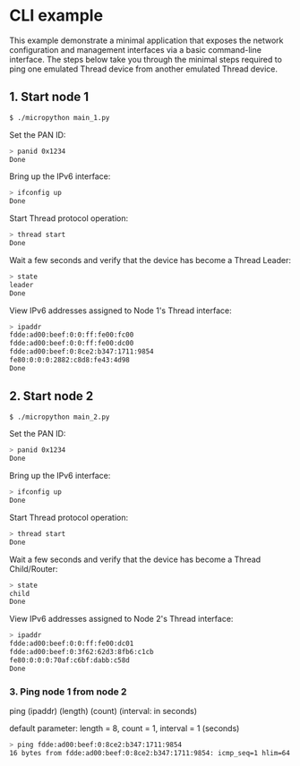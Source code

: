 # CLI example

This example demonstrate a minimal application that exposes the network
configuration and management interfaces via a basic command-line interface. The
steps below take you through the minimal steps required to ping one emulated
Thread device from another emulated Thread device.

## 1. Start node 1

```bash
$ ./micropython main_1.py
```

Set the PAN ID:

```bash
> panid 0x1234
Done
```

Bring up the IPv6 interface:

```bash
> ifconfig up
Done
```

Start Thread protocol operation:

```bash
> thread start
Done
```

Wait a few seconds and verify that the device has become a Thread Leader:

```bash
> state
leader
Done
```

View IPv6 addresses assigned to Node 1's Thread interface:

```bash
> ipaddr
fdde:ad00:beef:0:0:ff:fe00:fc00
fdde:ad00:beef:0:0:ff:fe00:dc00
fdde:ad00:beef:0:8ce2:b347:1711:9854
fe80:0:0:0:2882:c8d8:fe43:4d98
Done
```

## 2. Start node 2

```bash
$ ./micropython main_2.py
```

Set the PAN ID:

```bash
> panid 0x1234
Done
```

Bring up the IPv6 interface:

```bash
> ifconfig up
Done
```

Start Thread protocol operation:

```bash
> thread start
Done
```

Wait a few seconds and verify that the device has become a Thread Child/Router:

```bash
> state
child
Done
```

View IPv6 addresses assigned to Node 2's Thread interface:

```bash
> ipaddr
fdde:ad00:beef:0:0:ff:fe00:dc01
fdde:ad00:beef:0:3f62:62d3:8fb6:c1cb
fe80:0:0:0:70af:c6bf:dabb:c58d
Done
```

### 3. Ping node 1 from node 2

ping (ipaddr) (length) (count) (interval: in seconds) 

default parameter: length = 8, count = 1, interval = 1 (seconds)

```bash
> ping fdde:ad00:beef:0:8ce2:b347:1711:9854
16 bytes from fdde:ad00:beef:0:8ce2:b347:1711:9854: icmp_seq=1 hlim=64 time=12ms
```
